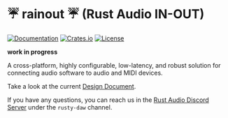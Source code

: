 # ☔ rainout ☔ (Rust Audio IN-OUT)
[![Documentation](https://docs.rs/rainout/badge.svg)](https://docs.rs/rainout)
[![Crates.io](https://img.shields.io/crates/v/rainout.svg)](https://crates.io/crates/rainout)
[![License](https://img.shields.io/crates/l/rainout.svg)](https://github.com/RustyDAW/rainout/blob/main/COPYRIGHT)

**work in progress**

A cross-platform, highly configurable, low-latency, and robust solution for connecting audio software to audio and MIDI devices.

Take a look at the current [Design Document].

If you have any questions, you can reach us in the [Rust Audio Discord Server] under the `rusty-daw` channel.

[Design Document]: ./DESIGN_DOC.md
[Rust Audio Discord Server]: https://discord.gg/Qs2Zwtf9Gf
